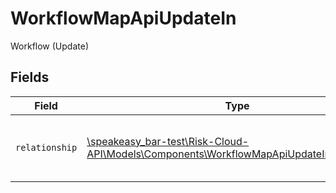 # WorkflowMapApiUpdateIn

Workflow (Update)


## Fields

| Field                                                                                                                                                    | Type                                                                                                                                                     | Required                                                                                                                                                 | Description                                                                                                                                              | Example                                                                                                                                                  |
| -------------------------------------------------------------------------------------------------------------------------------------------------------- | -------------------------------------------------------------------------------------------------------------------------------------------------------- | -------------------------------------------------------------------------------------------------------------------------------------------------------- | -------------------------------------------------------------------------------------------------------------------------------------------------------- | -------------------------------------------------------------------------------------------------------------------------------------------------------- |
| `relationship`                                                                                                                                           | [\speakeasy_bar-test\Risk-Cloud-API\Models\Components\WorkflowMapApiUpdateInRelationship](../../Models/Components/WorkflowMapApiUpdateInRelationship.md) | :heavy_check_mark:                                                                                                                                       | The type of the relationship between workflows                                                                                                           | ONE_TO_MANY                                                                                                                                              |